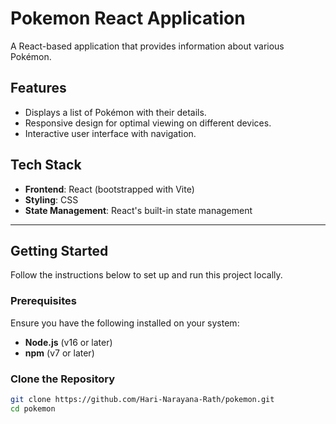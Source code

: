 # **Pokemon React Application**

A React-based application that provides information about various Pokémon.

## **Features**
- Displays a list of Pokémon with their details.
- Responsive design for optimal viewing on different devices.
- Interactive user interface with navigation.

## **Tech Stack**
- **Frontend**: React (bootstrapped with Vite)
- **Styling**: CSS
- **State Management**: React's built-in state management

---

## **Getting Started**

Follow the instructions below to set up and run this project locally.

### **Prerequisites**
Ensure you have the following installed on your system:
- **Node.js** (v16 or later)
- **npm** (v7 or later)

### **Clone the Repository**

```bash
git clone https://github.com/Hari-Narayana-Rath/pokemon.git
cd pokemon
